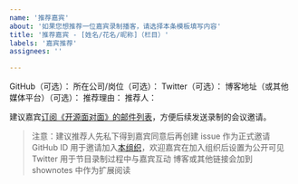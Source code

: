 ```yaml
---
name: '推荐嘉宾'
about: '如果您想推荐一位嘉宾录制播客，请选择本条模板填写内容'
title: '推荐嘉宾 - [姓名/花名/昵称]（栏目）'
labels: '嘉宾推荐'
assignees: ''

---
```


<!-- 
关于标题的说明：
1. 推荐格式为"推荐嘉宾 - " + 推荐人的姓名/花名/昵称 + "（栏目）"，栏目可省略；
例如： "推荐嘉宾 - 张三（个人成长系列）"、"推荐嘉宾 - 李四"。

2. 目前已有栏目：
- 个人成长系列
- 开源岗位系列
- 番外篇
最新栏目设置请移步 https://github.com/opensource-f2f/episode#episode 查看。
 -->

GitHub（可选）：
所在公司/岗位（可选）：
Twitter（可选）：
博客地址（或其他媒体平台）（可选）：
推荐理由：
推荐人：

建议嘉宾[订阅《开源面对面》的邮件列表](mailto:jenkinsci-users+subscribe@googlegroups.com)，方便后续发送录制的会议邀请。

> 注意：建议推荐人先私下得到嘉宾同意后再创建 issue 作为正式邀请
> GitHub ID 用于邀请加入[本组织](https://github.com/opensource-f2f)，欢迎嘉宾在加入组织后设置为公开可见
> Twitter 用于节目录制过程中与嘉宾互动
> 博客或其他链接会加到 shownotes 中作为扩展阅读
